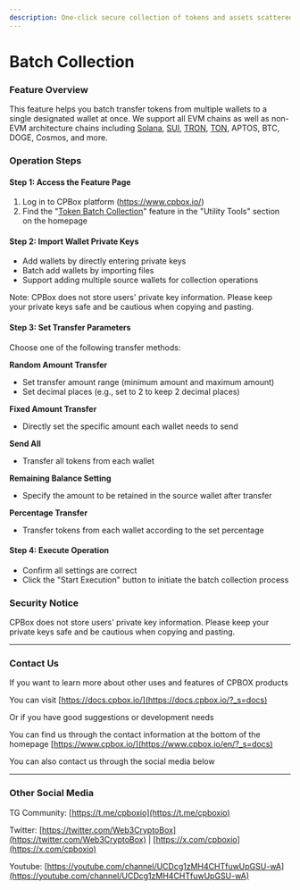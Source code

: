 ```yaml
---
description: One-click secure collection of tokens and assets scattered across multiple wallets to the main address
---
```


# Batch Collection

### Feature Overview

This feature helps you batch transfer tokens from multiple wallets to a single designated wallet at once. We support all EVM chains as well as non-EVM architecture chains including [Solana](https://www.cpbox.io/solana/batch/collection), [SUI](https://www.cpbox.io/sui/batch-collection-token), [TRON](https://www.cpbox.io/tron/batch-collection-token), [TON](https://www.cpbox.io/ton/batch-collection-token), APTOS, BTC, DOGE, Cosmos, and more.

### Operation Steps

#### Step 1: Access the Feature Page

1. Log in to CPBox platform (https://www.cpbox.io/)
2. Find the "[Token Batch Collection](https://www.cpbox.io/batch/collection)" feature in the "Utility Tools" section on the homepage

#### Step 2: Import Wallet Private Keys

* Add wallets by directly entering private keys
* Batch add wallets by importing files
* Support adding multiple source wallets for collection operations

Note: CPBox does not store users' private key information. Please keep your private keys safe and be cautious when copying and pasting.

#### Step 3: Set Transfer Parameters

Choose one of the following transfer methods:

**Random Amount Transfer**

* Set transfer amount range (minimum amount and maximum amount)
* Set decimal places (e.g., set to 2 to keep 2 decimal places)

**Fixed Amount Transfer**

* Directly set the specific amount each wallet needs to send

**Send All**

* Transfer all tokens from each wallet

**Remaining Balance Setting**

* Specify the amount to be retained in the source wallet after transfer

**Percentage Transfer**

* Transfer tokens from each wallet according to the set percentage

#### Step 4: Execute Operation

* Confirm all settings are correct
* Click the "Start Execution" button to initiate the batch collection process

### Security Notice

CPBox does not store users' private key information. Please keep your private keys safe and be cautious when copying and pasting.

***

### Contact Us

If you want to learn more about other uses and features of CPBOX products

You can visit [https://docs.cpbox.io/](https://docs.cpbox.io/?_s=docs)

Or if you have good suggestions or development needs

You can find us through the contact information at the bottom of the homepage [https://www.cpbox.io/](https://www.cpbox.io/en/?_s=docs)

You can also contact us through the social media below

***

### Other Social Media

TG Community: [https://t.me/cpboxio](https://t.me/cpboxio)

Twitter: [https://twitter.com/Web3CryptoBox](https://twitter.com/Web3CryptoBox) | [https://x.com/cpboxio](https://x.com/cpboxio)

Youtube: [https://youtube.com/channel/UCDcg1zMH4CHTfuwUpGSU-wA](https://youtube.com/channel/UCDcg1zMH4CHTfuwUpGSU-wA)
